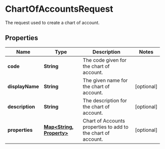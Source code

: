 

# ChartOfAccountsRequest

The request used to create a chart of account.

## Properties

| Name | Type | Description | Notes |
|------------ | ------------- | ------------- | -------------|
|**code** | **String** | The code given for the chart of account. |  |
|**displayName** | **String** | The given name for the chart of account. |  [optional] |
|**description** | **String** | The description for the chart of account. |  [optional] |
|**properties** | [**Map&lt;String, Property&gt;**](Property.md) | Chart of Accounts properties to add to the chart of account. |  [optional] |



